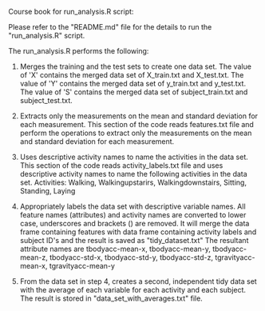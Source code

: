 Course book for run_analysis.R script:

Please refer to the "README.md" file for the details to run the "run_analysis.R" script.

The run_analysis.R performs the following:

1. Merges the training and the test sets to create one data set. 
	The value of 'X' contains the merged data set of X_train.txt and X_test.txt. 
	The value of 'Y' contains the merged data set of y_train.txt and y_test.txt.
	The value of 'S' contains the merged data set of subject_train.txt and subject_test.txt.
	
2. Extracts only the measurements on the mean and standard deviation for each measurement.
	This section of the code reads features.txt file and perform the operations to extract only the measurements on the mean and standard deviation for each measurement.
	
3. Uses descriptive activity names to name the activities in the data set.
	This section of the code reads activity_labels.txt file and uses descriptive activity names to name the following activities in the data set.
	Activities: Walking, Walkingupstarirs, Walkingdownstairs, Sitting, Standing, Laying
	
4. Appropriately labels the data set with descriptive variable names. 
	All feature names (attributes) and activity names are converted to lower case, underscores and brackets () are removed.
	It will merge the data frame containing features with data frame containing activity labels and subject ID's and the result is saved as "tidy_dataset.txt"
	The resultant attribute names are tbodyacc-mean-x, tbodyacc-mean-y, tbodyacc-mean-z, tbodyacc-std-x, tbodyacc-std-y, tbodyacc-std-z, tgravityacc-mean-x, tgravityacc-mean-y
	
5. From the data set in step 4, creates a second, independent tidy data set with the average of each variable for each activity and each subject. The result is stored in "data_set_with_averages.txt" file.

	
	
	
 	




